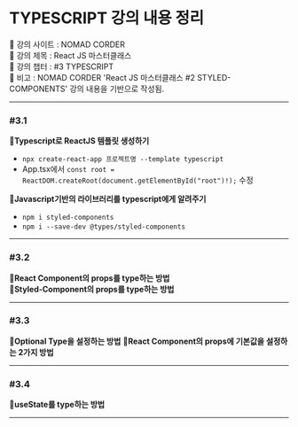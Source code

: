 # TYPESCRIPT 강의 내용 정리

📍 강의 사이트 : NOMAD CORDER  
📍 강의 제목 : React JS 마스터클래스  
📍 강의 챕터 : #3 TYPESCRIPT  
📍 비고 : NOMAD CORDER 'React JS 마스터클래스 #2 STYLED-COMPONENTS' 강의 내용을 기반으로 작성됨.

---

### #3.1

**📗Typescript로 ReactJS 템플릿 생성하기**

- `npx create-react-app 프로젝트명 --template typescript`
- App.tsx에서 `const root = ReactDOM.createRoot(document.getElementById("root")!);` 수정

**📗Javascript기반의 라이브러리를 typescript에게 알려주기**

- `npm i styled-components`
- `npm i --save-dev @types/styled-components`

---

### #3.2

**📗React Component의 props를 type하는 방법**  
**📗Styled-Component의 props를 type하는 방법**

---

### #3.3

**📗Optional Type을 설정하는 방법**
**📗React Component의 props에 기본값을 설정하는 2가지 방법**

---

### #3.4

**📗useState를 type하는 방법**

---
